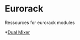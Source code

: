 # Eurorack
Ressources for eurorack modules

*[Dual Mixer ](https://github.com/BlackNoiseModular/Eurorack/tree/main/Dual%20Mixer/Manual)
